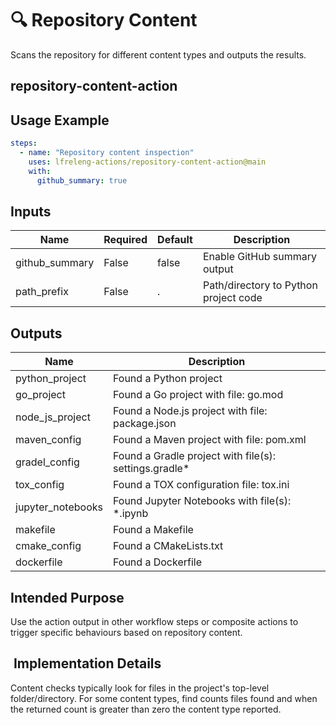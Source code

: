 <!--
# SPDX-License-Identifier: Apache-2.0
# SPDX-FileCopyrightText: 2025 The Linux Foundation
-->

# 🔍 Repository Content

Scans the repository for different content types and outputs the results.

## repository-content-action

## Usage Example

<!-- markdownlint-disable MD046 -->

```yaml
steps:
  - name: "Repository content inspection"
    uses: lfreleng-actions/repository-content-action@main
    with:
      github_summary: true
```

<!-- markdownlint-enable MD046 -->

## Inputs

<!-- markdownlint-disable MD013 -->

| Name           | Required | Default | Description                           |
| -------------- | -------- | ------- | ------------------------------------- |
| github_summary | False    | false   | Enable GitHub summary output          |
| path_prefix    | False    | .       | Path/directory to Python project code |

<!-- markdownlint-enable MD013 -->

## Outputs

<!-- markdownlint-disable MD013 -->

| Name              | Description                                           |
| ----------------- | ----------------------------------------------------- |
| python_project    | Found a Python project                                |
| go_project        | Found a Go project with file: go.mod                  |
| node_js_project   | Found a Node.js project with file: package.json       |
| maven_config      | Found a Maven project with file: pom.xml              |
| gradel_config     | Found a Gradle project with file(s): settings.gradle* |
| tox_config        | Found a TOX configuration file: tox.ini               |
| jupyter_notebooks | Found Jupyter Notebooks with file(s): *.ipynb         |
| makefile          | Found a Makefile                                      |
| cmake_config      | Found a CMakeLists.txt                                |
| dockerfile        | Found a Dockerfile                                    |

<!-- markdownlint-enable MD013 -->

## Intended Purpose

Use the action output in other workflow steps or composite actions to trigger
specific behaviours based on repository content.

##  Implementation Details

Content checks typically look for files in the project's top-level
folder/directory. For some content types, find counts files found and when the
returned count is greater than zero the content type reported.
